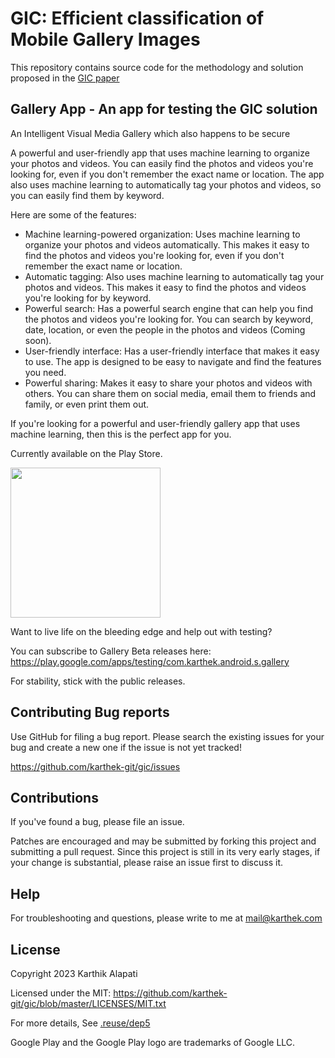 # GIC: Efficient classification of Mobile Gallery Images

This repository contains source code for the methodology and solution proposed in the [GIC paper](https://gicpaper.karthek.com)


## Gallery App - An app for testing the GIC solution

An Intelligent Visual Media Gallery which also happens to be secure

A powerful and user-friendly app that uses machine learning to organize your photos and videos. You can easily find the photos and videos you're looking for, even if you don't remember the exact name or location. The app also uses machine learning to automatically tag your photos and videos, so you can easily find them by keyword.

Here are some of the features:

* Machine learning-powered organization: Uses machine learning to organize your photos and videos automatically. This makes it easy to find the photos and videos you're looking for, even if you don't remember the exact name or location.
* Automatic tagging: Also uses machine learning to automatically tag your photos and videos. This makes it easy to find the photos and videos you're looking for by keyword.
* Powerful search: Has a powerful search engine that can help you find the photos and videos you're looking for. You can search by keyword, date, location, or even the people in the photos and videos (Coming soon).
* User-friendly interface: Has a user-friendly interface that makes it easy to use. The app is designed to be easy to navigate and find the features you need.
* Powerful sharing: Makes it easy to share your photos and videos with others. You can share them on social media, email them to friends and family, or even print them out.

If you're looking for a powerful and user-friendly gallery app that uses machine learning, then this is the perfect app for you.

Currently available on the Play Store.

<a href="https://play.google.com/store/apps/details?id=com.karthek.android.s.gallery" target="_blank">
<img src="https://play.google.com/intl/en_gb/badges/static/images/badges/en_badge_web_generic.png" width=240 />
</a>

Want to live life on the bleeding edge and help out with testing?

You can subscribe to Gallery Beta releases here:
https://play.google.com/apps/testing/com.karthek.android.s.gallery

For stability, stick with the public releases.



## Contributing Bug reports

Use GitHub for filing a bug report.
Please search the existing issues for your bug and create a new one if the issue is not yet tracked!

https://github.com/karthek-git/gic/issues


## Contributions

If you've found a bug, please file an issue.

Patches are encouraged and may be submitted by forking this project and
submitting a pull request. Since this project is still in its very early stages,
if your change is substantial, please raise an issue first to discuss it.

## Help

For troubleshooting and questions, please write to me at mail@karthek.com

## License

Copyright 2023 Karthik Alapati

Licensed under the MIT: https://github.com/karthek-git/gic/blob/master/LICENSES/MIT.txt

For more details, See [.reuse/dep5](https://gitlab.com/karthek/gic/-/blob/master/.reuse/dep5)

Google Play and the Google Play logo are trademarks of Google LLC.

